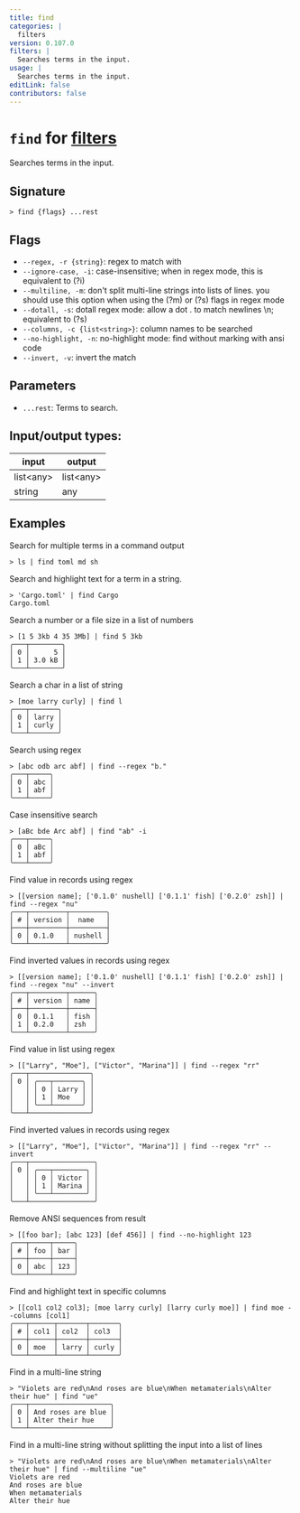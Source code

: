 ```yaml
---
title: find
categories: |
  filters
version: 0.107.0
filters: |
  Searches terms in the input.
usage: |
  Searches terms in the input.
editLink: false
contributors: false
---
```

<!-- This file is automatically generated. Please edit the command in https://github.com/nushell/nushell instead. -->

# `find` for [filters](/commands/categories/filters.md)

<div class='command-title'>Searches terms in the input.</div>

## Signature

```> find {flags} ...rest```

## Flags

 -  `--regex, -r {string}`: regex to match with
 -  `--ignore-case, -i`: case-insensitive; when in regex mode, this is equivalent to (?i)
 -  `--multiline, -m`: don't split multi-line strings into lists of lines. you should use this option when using the (?m) or (?s) flags in regex mode
 -  `--dotall, -s`: dotall regex mode: allow a dot . to match newlines \n; equivalent to (?s)
 -  `--columns, -c {list<string>}`: column names to be searched
 -  `--no-highlight, -n`: no-highlight mode: find without marking with ansi code
 -  `--invert, -v`: invert the match

## Parameters

 -  `...rest`: Terms to search.


## Input/output types:

| input     | output    |
| --------- | --------- |
| list&lt;any&gt; | list&lt;any&gt; |
| string    | any       |
## Examples

Search for multiple terms in a command output
```nu
> ls | find toml md sh

```

Search and highlight text for a term in a string.
```nu
> 'Cargo.toml' | find Cargo
Cargo.toml
```

Search a number or a file size in a list of numbers
```nu
> [1 5 3kb 4 35 3Mb] | find 5 3kb
╭───┬────────╮
│ 0 │      5 │
│ 1 │ 3.0 kB │
╰───┴────────╯

```

Search a char in a list of string
```nu
> [moe larry curly] | find l
╭───┬───────╮
│ 0 │ larry │
│ 1 │ curly │
╰───┴───────╯

```

Search using regex
```nu
> [abc odb arc abf] | find --regex "b."
╭───┬─────╮
│ 0 │ abc │
│ 1 │ abf │
╰───┴─────╯

```

Case insensitive search
```nu
> [aBc bde Arc abf] | find "ab" -i
╭───┬─────╮
│ 0 │ aBc │
│ 1 │ abf │
╰───┴─────╯

```

Find value in records using regex
```nu
> [[version name]; ['0.1.0' nushell] ['0.1.1' fish] ['0.2.0' zsh]] | find --regex "nu"
╭───┬─────────┬─────────╮
│ # │ version │  name   │
├───┼─────────┼─────────┤
│ 0 │ 0.1.0   │ nushell │
╰───┴─────────┴─────────╯

```

Find inverted values in records using regex
```nu
> [[version name]; ['0.1.0' nushell] ['0.1.1' fish] ['0.2.0' zsh]] | find --regex "nu" --invert
╭───┬─────────┬──────╮
│ # │ version │ name │
├───┼─────────┼──────┤
│ 0 │ 0.1.1   │ fish │
│ 1 │ 0.2.0   │ zsh  │
╰───┴─────────┴──────╯

```

Find value in list using regex
```nu
> [["Larry", "Moe"], ["Victor", "Marina"]] | find --regex "rr"
╭───┬───────────────╮
│ 0 │ ╭───┬───────╮ │
│   │ │ 0 │ Larry │ │
│   │ │ 1 │ Moe   │ │
│   │ ╰───┴───────╯ │
╰───┴───────────────╯

```

Find inverted values in records using regex
```nu
> [["Larry", "Moe"], ["Victor", "Marina"]] | find --regex "rr" --invert
╭───┬────────────────╮
│ 0 │ ╭───┬────────╮ │
│   │ │ 0 │ Victor │ │
│   │ │ 1 │ Marina │ │
│   │ ╰───┴────────╯ │
╰───┴────────────────╯

```

Remove ANSI sequences from result
```nu
> [[foo bar]; [abc 123] [def 456]] | find --no-highlight 123
╭───┬─────┬─────╮
│ # │ foo │ bar │
├───┼─────┼─────┤
│ 0 │ abc │ 123 │
╰───┴─────┴─────╯

```

Find and highlight text in specific columns
```nu
> [[col1 col2 col3]; [moe larry curly] [larry curly moe]] | find moe --columns [col1]
╭───┬──────┬───────┬───────╮
│ # │ col1 │ col2  │ col3  │
├───┼──────┼───────┼───────┤
│ 0 │ moe  │ larry │ curly │
╰───┴──────┴───────┴───────╯

```

Find in a multi-line string
```nu
> "Violets are red\nAnd roses are blue\nWhen metamaterials\nAlter their hue" | find "ue"
╭───┬────────────────────╮
│ 0 │ And roses are blue │
│ 1 │ Alter their hue    │
╰───┴────────────────────╯

```

Find in a multi-line string without splitting the input into a list of lines
```nu
> "Violets are red\nAnd roses are blue\nWhen metamaterials\nAlter their hue" | find --multiline "ue"
Violets are red
And roses are blue
When metamaterials
Alter their hue
```
